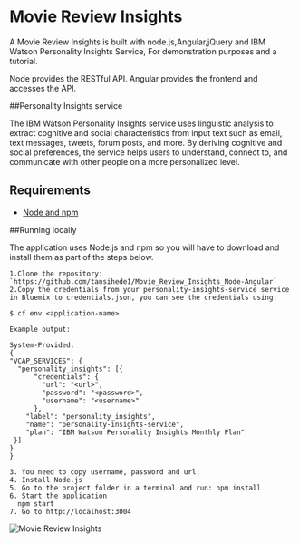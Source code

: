 # Movie Review Insights

A Movie Review Insights is built with node.js,Angular,jQuery and IBM Watson Personality Insights Service, For demonstration purposes and a tutorial.

Node provides the RESTful API. Angular provides the frontend and accesses the API.


##Personality Insights service 

The IBM Watson Personality Insights service uses linguistic analysis to extract cognitive and social characteristics from input text such as email, text messages, tweets, forum posts, and more. By deriving cognitive and social preferences, the service helps users to understand, connect to, and communicate with other people on a more personalized level.

## Requirements

- [Node and npm](http://nodejs.org)

##Running locally

The application uses Node.js and npm so you will have to download and install them as part of the steps below.

	1.Clone the repository: `https://github.com/tansihede1/Movie_Review_Insights_Node-Angular`
	2.Copy the credentials from your personality-insights-service service in Bluemix to credentials.json, you can see the credentials using:

    $ cf env <application-name>

    Example output:

    System-Provided:
    {
    "VCAP_SERVICES": {
      "personality_insights": [{
          "credentials": {
            "url": "<url>",
            "password": "<password>",
            "username": "<username>"
          },
        "label": "personality_insights",
        "name": "personality-insights-service",
        "plan": "IBM Watson Personality Insights Monthly Plan"
     }]
    }
    }

    3. You need to copy username, password and url.
    4. Install Node.js
    5. Go to the project folder in a terminal and run: npm install
    6. Start the application
      npm start
    7. Go to http://localhost:3004


![Movie Review Insights](http://imgur.com/a/2H0Sk.png)
